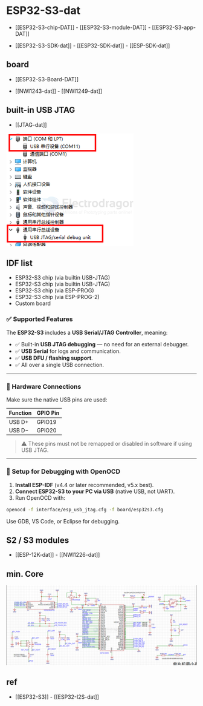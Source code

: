 
# ESP32-S3-dat 

- [[ESP32-S3-chip-DAT]] - [[ESP32-S3-module-DAT]] - [[ESP32-S3-app-DAT]]

- [[ESP32-S3-SDK-dat]] - [[ESP32-SDK-dat]] - [[ESP-SDK-dat]]



## board 

- [[ESP32-S3-Board-DAT]]

- [[NWI1243-dat]] - [[NWI1249-dat]]




## built-in USB JTAG 

- [[JTAG-dat]]

![](2025-07-31-13-03-47.png)



## IDF list 

- ESP32-S3 chip (via builtin USB-JTAG)
- ESP32-S3 chip (via builtin USB-JTAG)
- ESP32-S3 chip (via ESP-PROG)
- ESP32-S3 chip (via ESP-PROG-2)
- Custom board

### ✅ Supported Features

The **ESP32-S3** includes a **USB Serial/JTAG Controller**, meaning:

- ✅ Built-in **USB JTAG debugging** — no need for an external debugger.
- ✅ **USB Serial** for logs and communication.
- ✅ **USB DFU / flashing support**.
- ✅ All over a single USB connection.

---

### 🔌 Hardware Connections

Make sure the native USB pins are used:

| Function     | GPIO Pin |
|--------------|----------|
| USB D+       | GPIO19   |
| USB D−       | GPIO20   |

> ⚠️ These pins must not be remapped or disabled in software if using USB JTAG.

---

### 🧰 Setup for Debugging with OpenOCD

1. **Install ESP-IDF** (v4.4 or later recommended, v5.x best).
2. **Connect ESP32-S3 to your PC via USB** (native USB, not UART).
3. Run OpenOCD with:

```bash
openocd -f interface/esp_usb_jtag.cfg -f board/esp32s3.cfg
```

Use GDB, VS Code, or Eclipse for debugging.


## S2 / S3 modules 

- [[ESP-12K-dat]] - [[NWI1226-dat]]


## min. Core 

![](2025-08-19-16-53-29.png)

## ref 

- [[ESP32-S3]] - [[ESP32-I2S-dat]]